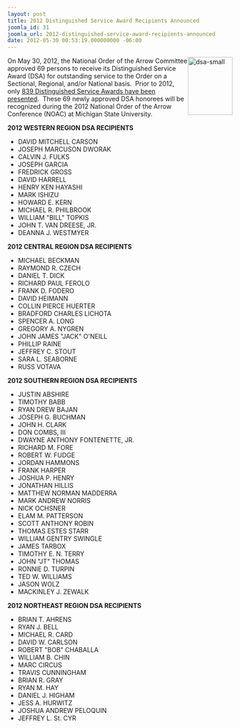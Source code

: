 ```yaml
---
layout: post
title: 2012 Distinguished Service Award Recipients Announced
joomla_id: 31
joomla_url: 2012-distinguished-service-award-recipients-announced
date: 2012-05-30 00:53:19.000000000 -06:00
---
```

<p><img src="images/dsa-small.jpeg" width="100" height="130" alt="dsa-small" style="float: right;" />On May 30, 2012, the National Order of the Arrow Committee approved 69 persons to receive its Distinguished Service Award (DSA) for outstanding service to the Order on a Sectional, Regional, and/or National basis.&nbsp; Prior to 2012, only <a href="http://en.wikipedia.org/wiki/Distinguished_Service_Award_%28OA%29" target="_blank">839 Distinguished Service Awards have been presented</a>.&nbsp; These 69 newly approved DSA honorees will be recognized during the 2012 National Order of the Arrow Conference (NOAC) at Michigan State University.</p>

<p><strong>2012 WESTERN REGION DSA RECIPIENTS</strong></p>
<ul>
<li>DAVID MITCHELL CARSON</li>
<li>JOSEPH MARCUSON DWORAK</li>
<li>CALVIN J. FULKS</li>
<li>JOSEPH GARCIA</li>
<li>FREDRICK GROSS</li>
<li>DAVID HARRELL</li>
<li>HENRY KEN HAYASHI</li>
<li>MARK ISHIZU</li>
<li>HOWARD E. KERN</li>
<li>MICHAEL R. PHILBROOK</li>
<li>WILLIAM "BILL" TOPKIS</li>
<li>JOHN T. VAN DREESE, JR.</li>
<li>DEANNA J. WESTMYER</li>
</ul>
<p><strong>2012 CENTRAL REGION DSA RECIPIENTS</strong></p>
<ul>
<li>MICHAEL BECKMAN</li>
<li>RAYMOND R. CZECH</li>
<li>DANIEL T. DICK</li>
<li>RICHARD PAUL FEROLO</li>
<li>FRANK D. FODERO</li>
<li>DAVID HEIMANN</li>
<li>COLLIN PIERCE HUERTER</li>
<li>BRADFORD CHARLES LICHOTA</li>
<li>SPENCER A. LONG</li>
<li>GREGORY A. NYGREN</li>
<li>JOHN JAMES "JACK" O'NEILL</li>
<li>PHILLIP RAINE</li>
<li>JEFFREY C. STOUT</li>
<li>SARA L. SEABORNE</li>
<li>RUSS VOTAVA</li>
</ul>
<p><strong>2012 SOUTHERN REGION DSA RECIPIENTS</strong></p>
<ul>
<li>JUSTIN ABSHIRE</li>
<li>TIMOTHY BABB</li>
<li>RYAN DREW BAJAN</li>
<li>JOSEPH G. BUCHMAN</li>
<li>JOHN H. CLARK</li>
<li>DON COMBS, III</li>
<li>DWAYNE ANTHONY FONTENETTE, JR.</li>
<li>RICHARD M. FORE</li>
<li>ROBERT W. FUDGE</li>
<li>JORDAN HAMMONS</li>
<li>FRANK HARPER</li>
<li>JOSHUA P. HENRY</li>
<li>JONATHAN HILLIS</li>
<li>MATTHEW NORMAN MADDERRA</li>
<li>MARK ANDREW NORRIS</li>
<li>NICK OCHSNER</li>
<li>ELAM M. PATTERSON</li>
<li>SCOTT ANTHONY ROBIN</li>
<li>THOMAS ESTES STARR</li>
<li>WILLIAM GENTRY SWINGLE</li>
<li>JAMES TARBOX</li>
<li>TIMOTHY E. N. TERRY</li>
<li>JOHN "JT" THOMAS</li>
<li>RONNIE D. TURPIN</li>
<li>TED W. WILLIAMS</li>
<li>JASON WOLZ</li>
<li>MACKINLEY J. ZEWALK</li>
</ul>
<p><strong>2012 NORTHEAST REGION DSA RECIPIENTS</strong></p>
<ul>
<li>BRIAN T. AHRENS</li>
<li>RYAN J. BELL</li>
<li>MICHAEL R. CARD</li>
<li>DAVID W. CARLSON</li>
<li>ROBERT "BOB" CHABALLA</li>
<li>WILLIAM B. CHIN</li>
<li>MARC CIRCUS</li>
<li>TRAVIS CUNNINGHAM</li>
<li>BRIAN R. GRAY</li>
<li>RYAN M. HAY</li>
<li>DANIEL J. HIGHAM</li>
<li>JESS A. HURWITZ</li>
<li>JOSHUA ANDREW PELOQUIN</li>
<li>JEFFREY L. St. CYR</li>
</ul>
